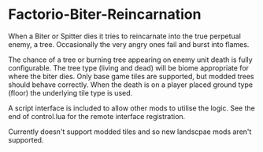 # Factorio-Biter-Reincarnation

When a Biter or Spitter dies it tries to reincarnate into the true perpetual enemy, a tree. Occasionally the very angry ones fail and burst into flames.

The chance of a tree or burning tree appearing on enemy unit death is fully configurable. The tree type (living and dead) will be biome appropriate for where the biter dies. Only base game tiles are supported, but modded trees should behave correctly. When the death is on a player placed ground type (floor) the underlying tile type is used.

A script interface is included to allow other mods to utilise the logic. See the end of control.lua for the remote interface registration.

Currently doesn't support modded tiles and so new landscpae mods aren't supported.
